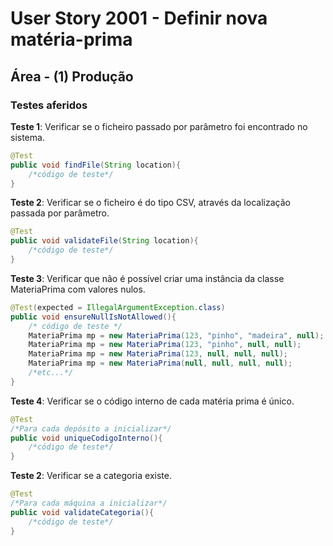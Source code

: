 # User Story 2001 - Definir nova matéria-prima 

## Área - (1) Produção

### Testes aferidos

**Teste 1**: Verificar se o ficheiro passado por parâmetro foi encontrado no sistema.

```java
@Test
public void findFile(String location){
    /*código de teste*/
}
```



**Teste 2**:  Verificar se o ficheiro é do tipo CSV, através da localização passada por parâmetro.

```java
@Test
public void validateFile(String location){
    /*código de teste*/
}
```



**Teste 3**: Verificar que não é possível criar uma instância da classe MateriaPrima com valores nulos.

```java
@Test(expected = IllegalArgumentException.class)
public void ensureNullIsNotAllowed(){
    /* código de teste */
    MateriaPrima mp = new MateriaPrima(123, "pinho", "madeira", null);
    MateriaPrima mp = new MateriaPrima(123, "pinho", null, null);
    MateriaPrima mp = new MateriaPrima(123, null, null, null);
    MateriaPrima mp = new MateriaPrima(null, null, null, null);
    /*etc...*/
}
```



**Teste 4**:  Verificar se o código interno de cada matéria prima é único.

```java
@Test
/*Para cada depósito a inicializar*/
public void uniqueCodigoInterno(){
    /*código de teste*/
}
```



**Teste 2**:  Verificar se a categoria existe.

```java
@Test
/*Para cada máquina a inicializar*/
public void validateCategoria(){
    /*código de teste*/
}
```

